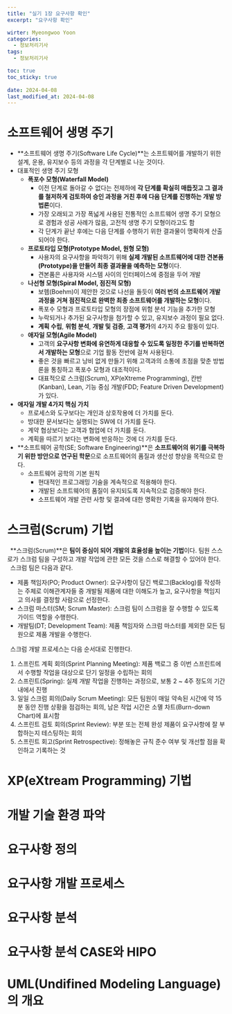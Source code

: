 ```yaml
---
title: "실기 1장 요구사항 확인"
excerpt: "요구사항 확인"

wirter: Myeongwoo Yoon
categories:
  - 정보처리기사
tags:
  - 정보처리기사

toc: true
toc_sticky: true
 
date: 2024-04-08
last_modified_at: 2024-04-08
---
```


소프트웨어 생명 주기
======

* **소프트웨어 생명 주기(Software Life Cycle)**는 소프트웨어를 개발하기 위한 설계, 운용, 유지보수 등의 과정을 각 단계별로 나눈 것이다.
* 대표적인 생명 주기 모형
  - **폭포수 모형(Waterfall Model)**
    + 이전 단계로 돌아갈 수 없다는 전제하에 **각 단계를 확실히 매듭짓고 그 결과를 철저하게 검토하여 승인 과정을 거친 후에 다음 단계를 진행하는 개발 방법론**이다.
    + 가장 오래되고 가장 폭넓게 사용된 전통적인 소프트웨어 생명 주기 모형으로 경험과 성공 사례가 많음, 고전적 생명 주기 모형이라고도 함
    + 각 단계가 끝난 후에는 다음 단계를 수행하기 위한 결과물이 명확하게 산출되어야 한다.
  - **프로토타입 모형(Prototype Model, 원형 모형)**
    + 사용자의 요구사항을 파악하기 위해 **실제 개발된 소프트웨어에 대한 견본품(Prototype)을 만들어 최종 결과물을 예측하는 모형**이다.
    + 견본품은 사용자와 시스템 사이의 인터페이스에 중점을 두어 개발
  - **나선형 모형(Spiral Model, 점진적 모형)**
    + 보헴(Boehm)이 제안한 것으로 나선을 돌듯이 **여러 번의 소프트웨어 개발 과정을 거쳐 점진적으로 완벽한 최종 소프트웨어를 개발하는 모형**이다.
    + 폭포수 모형과 프로토타입 모형의 장점에 위험 분석 기능을 추가한 모형
    + 누락되거나 추가된 요구사항을 첨가할 수 있고, 유지보수 과정이 필요 없다.
    + **계획 수립**, **위험 분석**, **개발 및 검증**, **고객 평가**의 4가지 주요 활동이 있다.
  - **애자일 모형(Agile Model)**
    + 고객의 **요구사항 변화에 유연하게 대응할 수 있도록 일정한 주기를 반복하면서 개발하는 모형**으로 기업 활동 전반에 걸쳐 사용된다.
    + 좋은 것을 빠르고 낭비 없게 만들기 위해 고객과의 소통에 초점을 맞춘 방법론을 통칭하고 폭포수 모형과 대조적이다.
    + 대표적으로 스크럼(Scrum), XP(eXtreme Programming), 칸반(Kanban), Lean, 기능 중심 개발(FDD; Feature Driven Development)가 있다.
* **애자일 개발 4가지 핵심 가치**
  - 프로세스와 도구보다는 개인과 상호작용에 더 가치를 둔다.
  - 방대한 문서보다는 실행되는 SW에 더 가치를 둔다.
  - 계약 협상보다는 고객과 협업에 더 가치를 둔다.
  - 계획을 따르기 보다는 변화에 반응하는 것에 더 가치를 둔다.
* **소프트웨어 공학(SE; Software Engineering)**은 **소프트웨어의 위기를 극복하기 위한 방안으로 연구된 학문**으로 소프트웨어의 품질과 생산성 향상을 목적으로 한다.
  - 소프트웨어 공학의 기본 원칙
    + 현대적인 프로그래밍 기술을 계속적으로 적용해야 한다.
    + 개발된 소프트웨어의 품질이 유지되도록 지속적으로 검증해야 한다.
    + 소프트웨어 개발 관련 사항 및 결과에 대한 명확한 기록을 유지해야 한다.

스크럼(Scrum) 기법
======
&ensp;**스크럼(Scrum)**은 **팀이 중심이 되어 개발의 효율성을 높이는 기법**이다. 팀원 스스로가 스크럼 팀을 구성하고 개발 작업에 관한 모든 것을 스스로 해결할 수 있어야 한다.<br/>
&ensp;스크럼 팀은 다음과 같다.
* 제품 책임자(PO; Product Owner): 요구사항이 담긴 백로그(Backlog)를 작성하는 주체로 이해관계자들 중 개발될 제품에 대한 이해도가 높고, 요구사항을 책임지고 의사를 결정할 사람으로 선정한다.
* 스크럼 마스터(SM; Scrum Master): 스크럼 팀이 스크럼을 잘 수행할 수 있도록 가이드 역할을 수행한다.
* 개발팀(DT; Development Team): 제품 책임자와 스크럼 마스터를 제외한 모든 팀원으로 제품 개발을 수행한다.

&ensp;스크럼 개발 프로세스는 다음 순서대로 진행한다.
1. 스프린트 계획 회의(Sprint Planning Meeting): 제품 백로그 중 이번 스프린트에서 수행할 작업을 대상으로 단기 일정을 수립하는 회의
2. 스프린트(Spring): 실제 개발 작업을 진행하는 과정으로, 보통 2 ~ 4주 정도의 기간 내에서 진행
3. 일일 스크럼 회의(Daily Scrum Meeting): 모든 팀원이 매일 약속된 시간에 약 15분 동안 진행 상황을 점검하는 회의, 남은 작업 시간은 소멸 차트(Burn-down Chart)에 표시함
4. 스프린트 검토 회의(Sprint Review): 부분 또는 전체 완성 제품이 요구사항에 잘 부합하는지 테스팅하는 회의
5. 스프린트 회고(Sprint Retrospective): 정해놓은 규칙 준수 여부 및 개선할 점을 확인하고 기록하는 것

XP(eXtream Programming) 기법
======

개발 기술 환경 파악
======

요구사항 정의
======

요구사항 개발 프로세스
======

요구사항 분석
======

요구사항 분석 CASE와 HIPO
======

UML(Undifined Modeling Language)의 개요
======